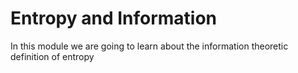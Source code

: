 Entropy and Information
=======================

In this module we are going to learn about the information theoretic definition of entropy